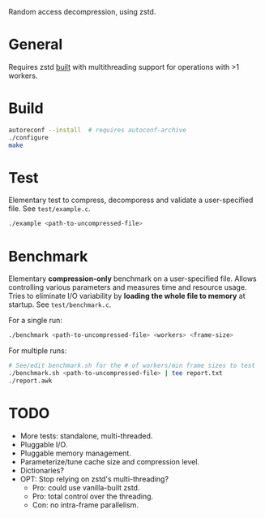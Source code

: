 Random access decompression, using zstd.

# General

Requires zstd
[built](https://github.com/facebook/zstd/tree/v1.5.0/lib#multithreading-support)
with multithreading support for operations with >1 workers.

# Build

```sh
autoreconf --install  # requires autoconf-archive
./configure
make
```

# Test

Elementary test to compress, decomporess and validate a user-specified file. See
`test/example.c`.

```sh
./example <path-to-uncompressed-file>
```

# Benchmark

Elementary **compression-only** benchmark on a user-specified file. Allows
controlling various parameters and measures time and resource usage. Tries to
eliminate I/O variability by **loading the whole file to memory** at startup.
See `test/benchmark.c`.

For a single run:

```sh
./benchmark <path-to-uncompressed-file> <workers> <frame-size>
```

For multiple runs:

```sh
# See/edit benchmark.sh for the # of workers/min frame sizes to test
./benchmark.sh <path-to-uncompressed-file> | tee report.txt
./report.awk
```

# TODO

- More tests: standalone, multi-threaded.
- Pluggable I/O.
- Pluggable memory management.
- Parameterize/tune cache size and compression level.
- Dictionaries?
- OPT: Stop relying on zstd's multi-threading?
  - Pro: could use vanilla-built zstd.
  - Pro: total control over the threading.
  - Con: no intra-frame parallelism.
